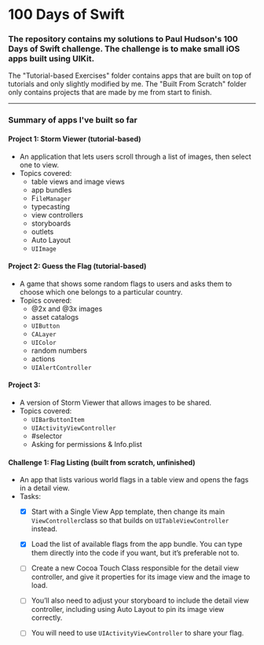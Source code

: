 # 100 Days of Swift

### The repository contains my solutions to Paul Hudson's 100 Days of Swift challenge. The challenge is to make small iOS apps built using UIKit.

The "Tutorial-based Exercises" folder contains apps that are built on top of tutorials and only slightly modified by me. The "Built From Scratch" folder only contains projects that are made by me from start to finish.

---

### Summary of apps I've built so far

#### Project 1: Storm Viewer (tutorial-based)

- An application that lets users scroll through a list of images, then select one to view.
- Topics covered:
   - table views and image views
   - app bundles
   - F`ileManager`
   - typecasting
   - view controllers
   - storyboards
   - outlets
   - Auto Layout
   - `UIImage`

#### Project 2: Guess the Flag (tutorial-based)

- A game that shows some random flags to users and asks them to choose which one belongs to a particular country.
- Topics covered:
   - @2x and @3x images
   - asset catalogs
   - `UIButton`
   - `CALayer`
   - `UIColor`
   - random numbers
   - actions
   - `UIAlertController`

#### Project 3:

- A version of Storm Viewer that allows images to be shared.
- Topics covered:
   - `UIBarButtonItem`
   - `UIActivityViewController`
   - \#selector
   - Asking for permissions & Info.plist

#### Challenge 1: Flag Listing (built from scratch, unfinished)

- An app that lists various world flags in a table view and opens the fags in a detail view.
- Tasks:
   - [x] Start with a Single View App template, then change its main `ViewController`class so that builds on `UITableViewController` instead.
   - [x] Load the list of available flags from the app bundle. You can type them directly into the code if you want, but it’s preferable not to.
   - [ ] Create a new Cocoa Touch Class responsible for the detail view controller, and give it properties for its image view and the image to load.
   - [ ] You’ll also need to adjust your storyboard to include the detail view controller, including using Auto Layout to pin its image view correctly.
   - [ ] You will need to use `UIActivityViewController` to share your flag.

